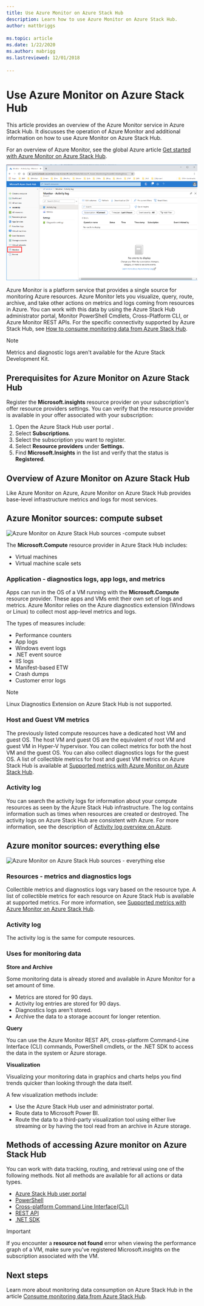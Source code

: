 ```yaml
---
title: Use Azure Monitor on Azure Stack Hub 
description: Learn how to use Azure Monitor on Azure Stack Hub.
author: mattbriggs

ms.topic: article
ms.date: 1/22/2020
ms.author: mabrigg
ms.lastreviewed: 12/01/2018

---
```


# Use Azure Monitor on Azure Stack Hub

This article provides an overview of the Azure Monitor service in Azure Stack Hub. It discusses the operation of Azure Monitor and additional information on how to use Azure Monitor on Azure Stack Hub. 

For an overview of Azure Monitor, see the global Azure article [Get started with Azure Monitor on Azure Stack Hub](https://docs.microsoft.com/azure/monitoring-and-diagnostics/monitoring-get-started).

![Azure Stack Hub Monitor blade](./media/azure-stack-metrics-azure-data/azs-monitor.png)

Azure Monitor is a platform service that provides a single source for monitoring Azure resources. Azure Monitor lets you visualize, query, route, archive, and take other actions on metrics and logs coming from resources in Azure. You can work with this data by using the Azure Stack Hub administrator portal, Monitor PowerShell Cmdlets, Cross-Platform CLI, or Azure Monitor REST APIs. For the specific connectivity supported by Azure Stack Hub, see [How to consume monitoring data from Azure Stack Hub](azure-stack-metrics-monitor.md).

> [!Note]
> Metrics and diagnostic logs aren't available for the Azure Stack Development Kit.

## Prerequisites for Azure Monitor on Azure Stack Hub

Register the **Microsoft.insights** resource provider on your subscription's offer resource providers settings. You can verify that the resource provider is available in your offer associated with your subscription:

1. Open the Azure Stack Hub user portal .
2. Select **Subscriptions**.
3. Select the subscription you want to register.
4. Select **Resource providers** under **Settings.** 
5. Find **Microsoft.Insights** in the list and verify that the status is **Registered**.

## Overview of Azure Monitor on Azure Stack Hub

Like Azure Monitor on Azure, Azure Monitor on Azure Stack Hub provides base-level infrastructure metrics and logs for most services.

## Azure Monitor sources: compute subset

![Azure Monitor on Azure Stack Hub sources -compute subset](media//azure-stack-metrics-azure-data/azs-monitor-computersubset.png)

The **Microsoft.Compute** resource provider in Azure Stack Hub includes:
 - Virtual machines 
 - Virtual machine scale sets

### Application - diagnostics logs, app logs, and metrics

Apps can run in the OS of a VM running with the **Microsoft.Compute** resource provider. These apps and VMs emit their own set of logs and metrics. Azure Monitor relies on the Azure diagnostics extension (Windows or Linux) to collect most app-level metrics and logs.

The types of measures include:
 - Performance counters
 - App logs
 - Windows event logs
 - .NET event source
 - IIS logs
 - Manifest-based ETW
 - Crash dumps
 - Customer error logs

> [!Note]  
> Linux Diagnostics Extension on Azure Stack Hub is not supported.

### Host and Guest VM metrics

The previously listed compute resources have a dedicated host VM and guest OS. The host VM and guest OS are the equivalent of root VM and guest VM in Hyper-V hypervisor. You can collect metrics for both the host VM and the guest OS. You can also collect diagnostics logs for the guest OS. A list of collectible metrics for host and guest VM metrics on Azure Stack Hub is available at [Supported metrics with Azure Monitor on Azure Stack Hub](azure-stack-metrics-supported.md). 

### Activity log

You can search the activity logs for information about your compute resources as seen by the Azure Stack Hub infrastructure. The log contains information such as times when resources are created or destroyed. The activity logs on Azure Stack Hub are consistent with Azure. For more information, see the description of [Activity log overview on Azure](https://docs.microsoft.com/azure/monitoring-and-diagnostics/monitoring-overview-activity-logs). 


## Azure monitor sources: everything else

![Azure Monitor on Azure Stack Hub sources - everything else](media//azure-stack-metrics-azure-data/azs-monitor-othersubset.png)

### Resources - metrics and diagnostics logs

Collectible metrics and diagnostics logs vary based on the resource type. A list of collectible metrics for each resource on Azure Stack Hub is available at supported metrics. For more information, see [Supported metrics with Azure Monitor on Azure Stack Hub](azure-stack-metrics-supported.md).

### Activity log

The activity log is the same for compute resources. 

### Uses for monitoring data

**Store and Archive**  

Some monitoring data is already stored and available in Azure Monitor for a set amount of time. 
 - Metrics are stored for 90 days. 
 - Activity log entries are stored for 90 days. 
 - Diagnostics logs aren't stored.
 - Archive the data to a storage account for longer retention.

**Query**  

You can use the Azure Monitor REST API, cross-platform Command-Line Interface (CLI) commands, PowerShell cmdlets, or the .NET SDK to access the data in the system or Azure storage. 

**Visualization**

Visualizing your monitoring data in graphics and charts helps you find trends quicker than looking through the data itself. 

A few visualization methods include:
 - Use the Azure Stack Hub user and administrator portal.
 - Route data to Microsoft Power BI.
 - Route the data to a third-party visualization tool using either live streaming or by having the tool read from an archive in Azure storage.

## Methods of accessing Azure monitor on Azure Stack Hub

You can work with data tracking, routing, and retrieval using one of the following methods. Not all methods are available for all actions or data types. 

 - [Azure Stack Hub user portal ](azure-stack-use-portal.md)
 - [PowerShell](https://docs.microsoft.com/azure/monitoring-and-diagnostics/insights-powershell-samples)
 - [Cross-platform Command Line Interface(CLI)](https://docs.microsoft.com/azure/monitoring-and-diagnostics/insights-cli-samples)
 - [REST API](https://docs.microsoft.com/rest/api/monitor)
 - [.NET SDK](https://www.nuget.org/packages/Microsoft.Azure.Management.Monitor)

> [!Important]  
> If you encounter a **resource not found** error when viewing the performance graph of a VM, make sure you've registered Microsoft.insights on the subscription associated with the VM.

## Next steps

Learn more about monitoring data consumption on Azure Stack Hub in the article [Consume monitoring data from Azure Stack Hub](azure-stack-metrics-monitor.md).
